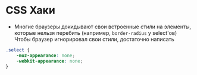 # CSS Хаки

* Многие браузеры докидывают свои встроенные стили на элементы, которые нельзя перебить (например, ``border-radius`` у select'ов)
Чтобы браузер игнорировал свои стили, достаточно написать

````css
.select {
    -moz-appearance: none;
    -webkit-appearance: none;
}
````